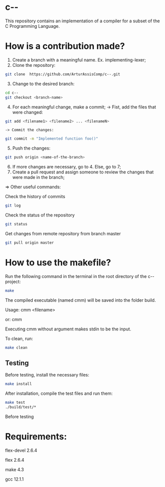 # c--

This repository contains an implementation of a compiler for a subset of the C Programming Language.

# How is a contribution made?

1. Create a branch with a meaningful name. Ex. implementing-lexer;
2. Clone the repository: 
```bash
git clone  https://github.com/ArturAssisComp/c--.git
```
3. Change to the desired branch: 
```bash
cd c--
git checkout <branch-name>
```
4. For each meaningful change, make a commit;
    -> Fist, add the files that were changed: 
```bash
git add <filename1> <filename2> ... <filenameN>
```
    -> Commit the changes: 
```bash
git commit -m "Implemented function foo()"
```
5. Push the changes: 
```bash
git push origin <name-of-the-branch>
```
6. If more changes are necessary, go to 4. Else,
   go to 7;
7. Create a pull request and assign someone to review the changes
   that were made in the branch;

=> Other useful commands:

Check the history of commits
```bash
git log
```
Check the status of the repository
```bash
git status
```
Get changes from remote repository from branch master
```bash
git pull origin master
```
# How to use the makefile?

Run the following command in the terminal in the root directory of the c-- project:
```bash
make
```  
The compiled executable (named cmm) will be saved into the folder build.

Usage: cmm \<filename\>

or:    cmm

Executing cmm without argument makes stdin to be the input.

To clean, run:
```bash
make clean
```

## Testing

Before testing, install the necessary files:
```bash
make install
```  
After installation, compile the test files and run them:
```bash
make test
./build/test/*
```  





Before testing 
# Requirements:

flex-devel 2.6.4 

flex       2.6.4

make       4.3

gcc        12.1.1
